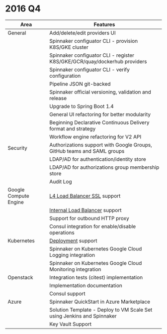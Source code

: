 # 2016 Q4
| Area | Features |
|---|---|
| General | Add/delete/edit providers UI |
| | Spinnaker configuator CLI - provision K8S/GKE cluster |
| | Spinnaker configuator CLI - register K8S/GKE/GCR/quay/dockerhub providers |
| | Spinnaker configuator CLI - verify configuration |
| | Pipeline JSON git-backed |
| | Spinnaker official versioning, validation and release |
| | Upgrade to Spring Boot 1.4 |
| | General UI refactoring for better modularity |
| | Beginning Declarative Continuous Delivery format and strategy |
| | Workflow engine refactoring for V2 API |
| Security | Authorizations support with Google Groups, GitHub teams and SAML groups |
| | LDAP/AD for authentication/identity store |
| | LDAP/AD for authorizations group membership store |
| | Audit Log |
| Google Compute Engine | [L4 Load Balancer SSL](https://cloud.google.com/compute/docs/load-balancing/tcp-ssl/) support |
| | [Internal Load Balancer](https://cloud.google.com/compute/docs/load-balancing/internal/) support |
| | Support for outbound HTTP proxy |
| | Consul integration for enable/disable operations |
| Kubernetes | [Deployment](http://kubernetes.io/docs/user-guide/deployments/) support |
| | Spinnaker on Kubernetes Google Cloud Logging integration |
| | Spinnaker on Kubernetes Google Cloud Monitoring integration |
| Openstack | Integration tests (citest) implementation |
| | Implementation documentation |
| | Consul support |
| Azure | Spinnaker QuickStart in Azure Marketplace |
|| Solution Template - Deploy to VM Scale Set using Jenkins and Spinnaker |
|| Key Vault Support |

